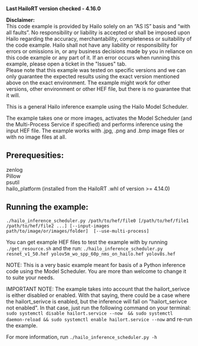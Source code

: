 **Last HailoRT version checked - 4.16.0**

**Disclaimer:** <br />
This code example is provided by Hailo solely on an “AS IS” basis and “with all faults”. No responsibility or liability is accepted or shall be imposed upon Hailo regarding the accuracy, merchantability, completeness or suitability of the code example. Hailo shall not have any liability or responsibility for errors or omissions in, or any business decisions made by you in reliance on this code example or any part of it. If an error occurs when running this example, please open a ticket in the "Issues" tab.<br />
Please note that this example was tested on specific versions and we can only guarantee the expected results using the exact version mentioned above on the exact environment. The example might work for other versions, other environment or other HEF file, but there is no guarantee that it will.


This is a general Hailo inference example using the Hailo Model Scheduler.

The example takes one or more images, activates the Model Scheduler (and the Multi-Process Service if specified) and performs inference using the input HEF file.
The example works with .jpg, .png and .bmp image files or with no image files at all.

## Prerequesities: 
zenlog  
Pillow  
psutil    
hailo_platform (installed from the HailoRT .whl of version >= 4.14.0)  

## Running the example:
```./hailo_inference_scheduler.py /path/to/hef/file0 [/path/to/hef/file1 /path/to/hef/file2 ...] [--input-images path/to/image/or/images/folder]  [--use-multi-process]```

You can get example HEF files to test the example with by running ```./get_resource.sh``` and the run:
```./hailo_inference_scheduler.py resnet_v1_50.hef yolov5m_wo_spp_60p_nms_on_hailo.hef yolov8s.hef```

NOTE: This is a very basic example meant for basis of a Python inference code using the Model Scheduler. You are more than welcome to change it to suite your needs.

IMPORTANT NOTE: The example takes into account that the hailort_serivce is either disabled or enabled. With that saying, there could be a case where the hailort_serivce is enabled, but the inference will fall on "hailort_serivce not enabled". In that case, just run the following command on your terminal:  ```sudo systemctl disable hailort.service --now  && sudo systemctl daemon-reload && sudo systemctl enable hailort.service --now``` and re-run the example.  

For more information, run ```./hailo_inference_scheduler.py -h```
